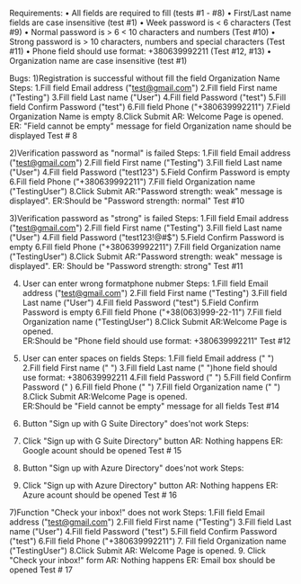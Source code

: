 Requirements:
    • All fields are required to fill 
    (tests #1 - #8)
    • First/Last name fields are case insensitive
    (test #1)
    • Week password is < 6 characters
    (Test #9)
    • Normal password is > 6 < 10 characters and numbers
    (Test #10)
    • Strong password is > 10 characters, numbers and special characters
    (Test #11)
    • Phone field should use format: +380639992211
    (Test #12, #13)
    • Organization name are case insensitive
    (test #1)

Bugs:
1)Registration is successful without fill the field Organization Name
Steps:
1.Fill field Email address ("test@gmail.com")
2.Fill field First name ("Testing")
3.Fill field Last name ("User")
4.Fill field Password ("test")
5.Fill field Confirm Password ("test")
6.Fill field Phone ("+380639992211")
7.Field Organization Name is empty
8.Click Submit
AR: Welcome Page is opened. 
ER: "Field cannot be empty" message for field Organization name should be displayed
Test # 8

2)Verification password as "normal" is failed 
Steps:
1.Fill field Email address ("test@gmail.com")
2.Fill field First name ("Testing")
3.Fill field Last name ("User")
4.Fill field Password ("test123")
5.Field Confirm Password is empty
6.Fill field Phone ("+380639992211")
7.Fill field Organization name ("TestingUser")
8.Click Submit
AR:"Password strength: weak" message is displayed". 
ER:Should be "Password strength: normal"
Test #10

3)Verification  password as "strong" is failed 
Steps:
1.Fill field Email address ("test@gmail.com")
2.Fill field First name ("Testing")
3.Fill field Last name ("User")
4.Fill field Password ("test123!@#$")
5.Field Confirm Password is empty
6.Fill field Phone ("+380639992211")
7.Fill field Organization name ("TestingUser")
8.Click Submit
AR:"Password strength: weak" message is displayed". 
ER: Should be "Password strength: strong"
Test #11

4) User can enter wrong formatphone nubmer
Steps:
1.Fill field Email address ("test@gmail.com")
2.Fill field First name ("Testing")
3.Fill field Last name ("User")
4.Fill field Password ("test")
5.Field Confirm Password is empty
6.Fill field Phone ("+38(063)999-22-11")
7.Fill field Organization name ("TestingUser")
8.Click Submit
AR:Welcome Page is opened.  
ER:Should be "Phone field should use format: +380639992211"
Test #12

5) User can enter spaces on fields
Steps:
1.Fill field Email address (" ")
2.Fill field First name (" ")
3.Fill field Last name (" ")hone field should use format: +380639992211
4.Fill field Password (" ")
5.Fill field Confirm Password (" )
6.Fill field Phone (" ")
7.Fill field Organization name (" ")
8.Click Submit
AR:Welcome Page is opened.  
ER:Should be "Field cannot be empty" message for all fields
Test #14

6) Button "Sign up with G Suite Directory" does'not work 
Steps:
1) Click "Sign up with G Suite Directory" button
AR: Nothing happens
ER: Google acount should be opened
Test # 15

6) Button "Sign up with Azure Directory" does'not work 
Steps:
1) Click "Sign up with Azure Directory" button
AR: Nothing happens
ER: Azure acount should be opened
Test # 16

7)Function "Check your inbox!" does not work
Steps:
1.Fill field Email address ("test@gmail.com")
2.Fill field First name ("Testing")
3.Fill field Last name ("User")
4.Fill field Password ("test")
5.Fill field Confirm Password ("test")
6.Fill field Phone ("+380639992211")
7. Fill field Organization name ("TestingUser")
8.Click Submit
AR: Welcome Page is opened. 
9. Click "Check your inbox!" form
AR: Nothing happens
ER: Email box should be opened
Test # 17
